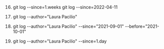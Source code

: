 16. git log --since=1.weeks
    git log --since=2022-04-11

17. git log --author="Laura Pacilio"

18. git log --author="Laura Pacilio" --since="2021-09-01" --before="2021-10-01"

19. git log --author="Laura Pacilio" --since=1.day